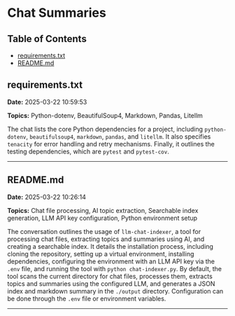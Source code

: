 # Chat Summaries

## Table of Contents

- [requirements.txt](#requirements-txt)
- [README.md](#readme-md)

## requirements.txt

**Date:** 2025-03-22 10:59:53

**Topics:** Python-dotenv, BeautifulSoup4, Markdown, Pandas, Litellm

The chat lists the core Python dependencies for a project, including `python-dotenv`, `beautifulsoup4`, `markdown`, `pandas`, and `litellm`. It also specifies `tenacity` for error handling and retry mechanisms. Finally, it outlines the testing dependencies, which are `pytest` and `pytest-cov`.

---

## README.md

**Date:** 2025-03-22 10:26:14

**Topics:** Chat file processing, AI topic extraction, Searchable index generation, LLM API key configuration, Python environment setup

The conversation outlines the usage of `llm-chat-indexer`, a tool for processing chat files, extracting topics and summaries using AI, and creating a searchable index. It details the installation process, including cloning the repository, setting up a virtual environment, installing dependencies, configuring the environment with an LLM API key via the `.env` file, and running the tool with `python chat-indexer.py`. By default, the tool scans the current directory for chat files, processes them, extracts topics and summaries using the configured LLM, and generates a JSON index and markdown summary in the `./output` directory. Configuration can be done through the `.env` file or environment variables.

---

